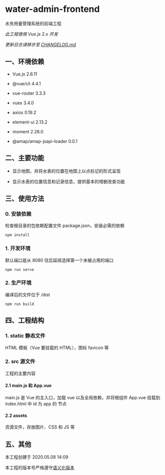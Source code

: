 # water-admin-frontend

水务用量管理系统的前端工程

_此工程使用 Vue.js 2.x 开发_

_更新日志请移步至 [CHANGELOG.md](CHANGELOG.md)_

## 一、环境依赖

- Vue.js 2.6.11

- @vue/cli 4.4.1

- vue-router 3.3.3

- vuex 3.4.0

- axios 0.19.2

- element-ui 2.13.2

- moment 2.26.0

- @amap/amap-jsapi-loader 0.0.1

## 二、主要功能

- 显示地图，并将水表的位置在地图上以点标记的形式呈现

- 显示水表的位置信息和记录信息，提供基本的增删改查功能

## 三、使用方法

### 0. 安装依赖

检查根目录的包依赖配置文件 package.json，安装必需的依赖

```
npm install
```

### 1. 开发环境

默认端口是从 8080 往后延续选择第一个未被占用的端口

```
npm run serve
```

### 2. 生产环境

编译后的文件位于 /dist

```
npm run build
```

## 四、工程结构

### 1. static 静态文件

HTML 模板（Vue 要挂载的 HTML），图标 favicon 等

### 2. src 源文件

工程的主要内容

#### 2.1 main.js 和 App.vue

main.js 是 Vue 的主入口，加载 vue 以及全局依赖，并将根组件 App.vue 挂载到 index.html 中 id 为 app 的 节点

#### 2.2 assets

资源文件，存放图片、CSS 和 JS 等

## 五、其他

本工程创建于 2020.05.08 14:09

本工程的版本号严格遵守[语义化版本](https://semver.org/lang/zh-CN/)
